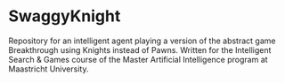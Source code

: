 SwaggyKnight
============

Repository for an intelligent agent playing a version of the abstract game Breakthrough using Knights instead of Pawns. Written for the Intelligent Search &amp; Games course of the Master Artificial Intelligence program at Maastricht University.
